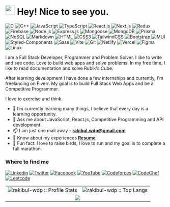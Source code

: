 <h1><img src="https://emojis.slackmojis.com/emojis/images/1531849430/4246/blob-sunglasses.gif?1531849430" width="30"/> Hey! Nice to see you.</h1>

![C](https://img.shields.io/badge/C-00589D?style=flat-square&logo=c&logoColor=white)
![C++](https://img.shields.io/badge/C++-00589D?style=flat-square&logo=cplusplus&logoColor=white)
![JavaScript](https://img.shields.io/badge/JavaScript-F7DF1E?style=flat-square&logo=javascript&logoColor=black)
![TypeScript](https://img.shields.io/badge/TypeScript-007ACC?style=flat-square&logo=typescript&logoColor=white)
![React.js](https://img.shields.io/badge/React.js-0081CB?style=flat-square&logo=react&logoColor=61DAFB)
![Next.js](https://img.shields.io/badge/Next.js-fff?style=flat-square&logo=next.js&logoColor=black)
![Redux](https://img.shields.io/badge/Redux-764ABC?style=flat-square&logo=redux&logoColor=white)
![Firebase](https://img.shields.io/badge/Firebase-FFCB78?style=flat-square&logo=firebase&logoColor=F58310)
![Node.js](https://img.shields.io/badge/Node.js-43853D?style=flat-square&logo=node.js&logoColor=white)
![Express.js](https://img.shields.io/badge/Express.js-828282?style=flat-square&logo=express&logoColor=white)
![Mongoose](https://img.shields.io/badge/Mongoose-890000?style=flat-square&logo=mongoose&logoColor=white)
![MongoDB](https://img.shields.io/badge/MongoDB-07AC4F?style=flat-square&logo=mongodb&logoColor=white)
![Prisma](https://img.shields.io/badge/Prisma-0C344B?style=flat-square&logo=prisma&logoColor=white)
![NoSQL](https://img.shields.io/badge/NoSQL-2577C9?style=flat-square&logo=nosql&logoColor=white)
![Markdown](https://img.shields.io/badge/Markdown-000000?style=flat-square&logo=markdown&logoColor=white)
![HTML](https://img.shields.io/badge/HTML5-E34F26?style=flat-square&logo=html5&logoColor=white)
![CSS3](https://img.shields.io/badge/CSS3-1572B6?style=flat-square&logo=css3&logoColor=white)
![TailwindCSS](https://img.shields.io/badge/Tailwind_CSS-38B2AC?style=flat-square&logo=tailwind-css&logoColor=white)
![Bootstrap](https://img.shields.io/badge/Bootstrap-563D7C?style=flat-square&logo=bootstrap&logoColor=white)
![MUI](https://img.shields.io/badge/MUI-007FFF?style=flat-square&logo=mui&logoColor=white)
![Styled-Components](https://img.shields.io/badge/StyledComponents-E68E7E?style=flat-square&logo=styledcomponents&logoColor=white)
![Sass](https://img.shields.io/badge/Sass-CE679A?style=flat-square&logo=sass&logoColor=white)
![Vite](https://img.shields.io/badge/Vite-593D88?style=flat-square&logo=vite&logoColor=white)
![Git](https://img.shields.io/badge/Git-F05030?style=flat-square&logo=git&logoColor=white)
![Netlify](https://img.shields.io/badge/Netlify-00C7B7?style=flat-square&logo=netlify&logoColor=white)
![Vercel](https://img.shields.io/badge/Vercel-000000?style=flat-square&logo=vercel&logoColor=white)
![Figma](https://img.shields.io/badge/Figma-FF7262?style=flat-square&logo=figma&logoColor=white)
![Linux](https://img.shields.io/badge/Linux-F5BE04?style=flat-square&logo=linux&logoColor=black)

I am a Full Stack Developer, Programmer and Problem Solver. I like to write and see code. Love to build web apps and solve problems. In my free time, I like to read documentation and solve Rubik's Cube.

After learning development I have done a few internships and currently, I'm freelancing on Fiverr. My goal is to build Full Stack Web Apps and be a Competitive Programmer.

I love to exercise and think.

- 🌱 I’m currently learning many things, I believe that every day is a learning opportunity.
- 💬 Ask me about JavaScript, React.js, Competitive Programming and API development.
- 📫 I am just one mail away - **rakibul.wdp@gmail.com**
- 📄 Know about my experiences **[Resume](https://drive.google.com/file/d/1l-L8IO0F3ExL4EbyDMYFVZlku5840MZz/view?usp=drive_link)**
- :partying_face: Fun fact: I love to raise birds, I love to run and my goal is to complete a full marathon.

### Where to find me
[![Linkedin](https://img.shields.io/badge/LinkedIn-0077B5?style=flat-square&logo=linkedin&logoColor=white)](https://www.linkedin.com/in/rakibul-wdp/)
[![Twitter](https://img.shields.io/badge/Twitter-1DA1F2?style=flat-square&logo=twitter&logoColor=white)](https://twitter.com/rakibul_wdp)
[![Facebook](https://img.shields.io/badge/Facebook-1877F2?style=flat-square&logo=facebook&logoColor=white)](https://facebook.com/rakibu.wdp)
[![YouTube](https://img.shields.io/badge/YouTube-FF0000?style=flat-square&logo=youtube&logoColor=white)](https://www.youtube.com/@rakibul-wdp)
[![Codeforces](https://img.shields.io/badge/Codeforces-fff?style=flat-square&logo=codeforces&logoColor=B91D24)](https://codeforces.com/profile/rakibul-wdp)
[![CodeChef](https://img.shields.io/badge/CodeChef-855A49?style=flat-square&logo=codechef&logoColor=ffffff)](https://www.codechef.com/users/rakibulwdp)
[![Leetcode](https://img.shields.io/badge/LeetCode-404040?style=flat-square&logo=LeetCode&logoColor=)](https://leetcode.com/u/rakibul-wdp)

<div align="center">
   <table>
     <tr>
       <td><img alt="rakibul-wdp :: Profile Stats" src="https://github-readme-stats.vercel.app/api?username=rakibul-wdp&theme=blue-green&amp;show_icons=true&amp;count_private=true&amp;hide_border=true" /></td>
       <td><img alt="rakibul-wdp :: Top Langs" src="https://github-readme-stats.vercel.app/api/top-langs/?username=rakibul-wdp&langs_count=14&theme=blue-green&layout=compact&hide=html"> </td>
     </tr>
<tr>
        <td colspan="2" align="center"><img  align="center" src="https://github-readme-streak-stats.herokuapp.com?user=rakibul-wdp&theme=blue-green&hide_border=true"></td>
     </tr>
   </table>
</div>
